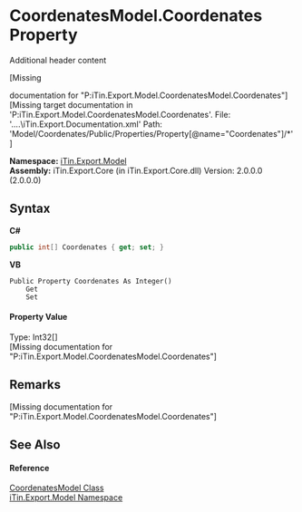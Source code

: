 # CoordenatesModel.Coordenates Property 
Additional header content 

\[Missing <summary> documentation for "P:iTin.Export.Model.CoordenatesModel.Coordenates"\]\[Missing <include> target documentation in 'P:iTin.Export.Model.CoordenatesModel.Coordenates'.  File: '..\..\iTin.Export.Documentation.xml' Path: 'Model/Coordenates/Public/Properties/Property[@name="Coordenates"]/*'\]

**Namespace:**&nbsp;<a href="N_iTin_Export_Model">iTin.Export.Model</a><br />**Assembly:**&nbsp;iTin.Export.Core (in iTin.Export.Core.dll) Version: 2.0.0.0 (2.0.0.0)

## Syntax

**C#**<br />
``` C#
public int[] Coordenates { get; set; }
```

**VB**<br />
``` VB
Public Property Coordenates As Integer()
	Get
	Set
```


#### Property Value
Type: Int32[]<br />\[Missing <value> documentation for "P:iTin.Export.Model.CoordenatesModel.Coordenates"\]

## Remarks
\[Missing <remarks> documentation for "P:iTin.Export.Model.CoordenatesModel.Coordenates"\]

## See Also


#### Reference
<a href="T_iTin_Export_Model_CoordenatesModel">CoordenatesModel Class</a><br /><a href="N_iTin_Export_Model">iTin.Export.Model Namespace</a><br />